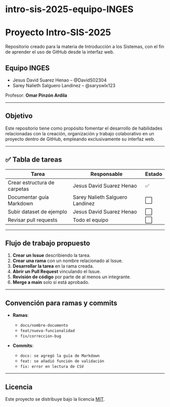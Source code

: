 # intro-sis-2025-equipo-INGES
 # Proyecto Intro-SIS-2025

Repositorio creado para la materia de Introducción a los Sistemas, con el fin de aprender el uso de GitHub desde la interfaz web.

## Equipo INGES
- Jesus David Suarez Henao – @DavidS02304
- Sarey Nalieth Salguero Landinez – @saryswlx123


Profesor: **Omar Pinzón Ardila**

---

## Objetivo
Este repositorio tiene como propósito fomentar el desarrollo de habilidades relacionadas con la creación, organización y trabajo colaborativo en un proyecto dentro de GitHub, empleando exclusivamente su interfaz web.

---

## ✅ Tabla de tareas
| Tarea | Responsable | Estado |
|-------|-------------|--------|
| Crear estructura de carpetas | Jesus David Suarez Henao| ✅ |
| Documentar guía Markdown | Sarey Nalieth Salguero Landinez | ⬜ |
| Subir dataset de ejemplo | Jesus David Suarez Henao | ⬜ |
| Revisar pull requests | Todo el equipo | ⬜ |



---

##  Flujo de trabajo propuesto
1. **Crear un Issue** describiendo la tarea.  
2. **Crear una rama** con un nombre relacionado al Issue.  
3. **Desarrollar la tarea** en la rama creada.  
4. **Abrir un Pull Request** vinculando el Issue.  
5. **Revisión de código** por parte de al menos un integrante.  
6. **Merge a main** solo si está aprobado.  

---

##  Convención para ramas y commits
- **Ramas**:  
  - `docs/nombre-documento`  
  - `feat/nueva-funcionalidad`  
  - `fix/correccion-bug`

- **Commits**:  
  - `docs: se agregó la guía de Markdown`  
  - `feat: se añadió función de validación`  
  - `fix: error en lectura de CSV`  

---

##  Licencia
Este proyecto se distribuye bajo la licencia [MIT](LICENSE).

